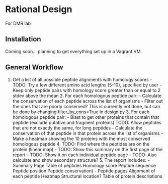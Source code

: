 # Rational Design
For DMR lab

## Installation
Coming soon... planning to get everything set up in a Vagrant VM.

## General Workflow
1. Get a list of all possible peptide alignments with homology scores
        - TODO: Try a few different amino acid lengths (5-10), specified by user
        - Keep only peptide pairs with homology score greater than or equal to
          2 stdev above the mean
    2. For each homologous peptide pair:
        - Calculate the conservation of each peptide across the list of organisms
        - Filter out the ones that are poorly conserved?
            This is currently not done, but can be done by changing
            filter_by_cons=True in design.py
    3. For each homologous peptide pair:
        - Blast to get other proteins that contain that peptide
            (exclude putative and fragment proteins)
            TODO: Allow peptides that are not exactly the same, for long peptides
        - Calculate the conservation of that peptide in that protein across
            the list of organisms
        - Make a heatmap showing the 10 proteins with the most conserved
            homologous peptide
    4. TODO: Find where the peptides are on the protein (linear map)
        - TODO: Show this summary on the first page of the report
        - TODO: Show it on each individual peptide page
        - TODO: Also calculate and show secondary structure?
    5. The report includes:
        - Summary Page
            Table of peptides
                Homology score
                Peptide sequence
                Peptide position
                Peptide conservation)
        - Peptide pages
                Alignment of each peptide
                Heatmap
                Structural location?
                Table of protein descriptions
